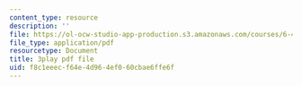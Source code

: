 ```yaml
---
content_type: resource
description: ''
file: https://ol-ocw-studio-app-production.s3.amazonaws.com/courses/6-450-principles-of-digital-communications-i-fall-2006/f8c1eeecf64e4d964ef060cbae6ffe6f_7qq1JYj2kM.pdf
file_type: application/pdf
resourcetype: Document
title: 3play pdf file
uid: f8c1eeec-f64e-4d96-4ef0-60cbae6ffe6f
---
```

